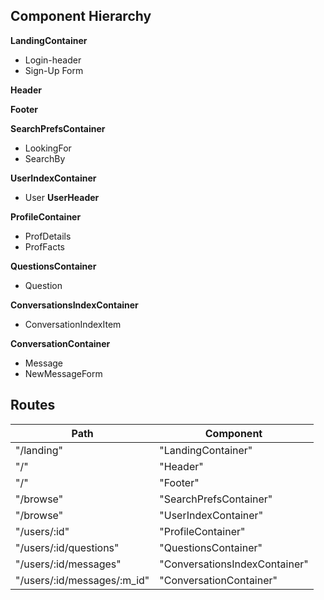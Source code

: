 ## Component Hierarchy

**LandingContainer**
 - Login-header
 - Sign-Up Form

**Header**

**Footer**

**SearchPrefsContainer**
 - LookingFor
 - SearchBy

**UserIndexContainer**
 - User
**UserHeader**

**ProfileContainer**
 - ProfDetails
 - ProfFacts

**QuestionsContainer**
 - Question

**ConversationsIndexContainer**
 - ConversationIndexItem

**ConversationContainer**
 - Message
 - NewMessageForm

## Routes
|Path   | Component   |
|-------|-------------|
| "/landing" | "LandingContainer" |
| "/" | "Header" |
| "/" | "Footer" |
| "/browse" | "SearchPrefsContainer" |
| "/browse" | "UserIndexContainer" |
| "/users/:id" | "ProfileContainer" |
| "/users/:id/questions" | "QuestionsContainer" |
| "/users/:id/messages" | "ConversationsIndexContainer" |
| "/users/:id/messages/:m_id" | "ConversationContainer" |
